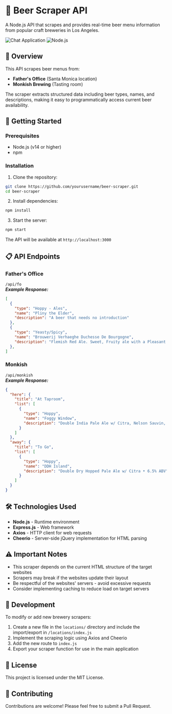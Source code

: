 # 🍺 Beer Scraper API

A Node.js API that scrapes and provides real-time beer menu information from popular craft breweries in Los Angeles.

![Chat Application](https://img.shields.io/badge/status-active-success.svg)
![Node.js](https://img.shields.io/badge/node-%3E%3D14.0.0-brightgreen.svg)

## 🎯 Overview

This API scrapes beer menus from:
- **Father's Office** (Santa Monica location)
- **Monkish Brewing** (Tasting room)

The scraper extracts structured data including beer types, names, and descriptions, making it easy to programmatically access current beer availability.

## 🚀 Getting Started

### Prerequisites
- Node.js (v14 or higher)
- npm

### Installation

1. Clone the repository:
```bash
git clone https://github.com/yourusername/beer-scraper.git
cd beer-scraper
```

2. Install dependencies:
```bash
npm install
```

3. Start the server:
```bash
npm start
```

The API will be available at `http://localhost:3000`

## 📋 API Endpoints

### Father's Office
`/api/fo`<br />
***Example Response:***
```json
[
  {
    "type": "Hoppy - Ales",
    "name": "Pliny the Elder",
    "description": "A beer that needs no introduction"
  },
  {
    "type": "Yeasty/Spicy",
    "name": "Brouwerij Verhaeghe Duchesse De Bourgogne",
    "description": "Flemish Red Ale. Sweet, Fruity ale with a Pleasant Sour Finish. (330ml Btl)"
  },
]
```

### Monkish
`/api/monkish`<br />
***Example Response:***
```json
{
  "here": {
    "title": "At Taproom",
    "list": [
      {
        "type": "Hoppy",
        "name": "Foggy Window",
        "description": "Double India Pale Ale w/ Citra, Nelson Sauvin, & Galaxy • 8.1% ABV • (4pk/16oz)"
      }
    ]
  },
  "away": {
    "title": "To Go",
    "list": [
      {
        "type": "Hoppy",
        "name": "DDH Island",
        "description": "Double Dry Hopped Pale Ale w/ Citra • 6.5% ABV"
      }
    ]
  }
}
```

## 🛠️ Technologies Used

- **Node.js** - Runtime environment
- **Express.js** - Web framework
- **Axios** - HTTP client for web requests
- **Cheerio** - Server-side jQuery implementation for HTML parsing

## ⚠️ Important Notes

- This scraper depends on the current HTML structure of the target websites
- Scrapers may break if the websites update their layout
- Be respectful of the websites' servers - avoid excessive requests
- Consider implementing caching to reduce load on target servers

## 🔧 Development

To modify or add new brewery scrapers:

1. Create a new file in the `locations/` directory and include the import/export in `/locations/index.js`
2. Implement the scraping logic using Axios and Cheerio
3. Add the new route to `index.js`
4. Export your scraper function for use in the main application

## 📝 License

This project is licensed under the MIT License.

## 🤝 Contributing

Contributions are welcome! Please feel free to submit a Pull Request.